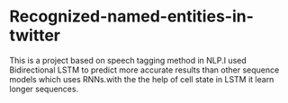 # Recognized-named-entities-in-twitter
This is a project based on speech tagging method in NLP.I used Bidirectional LSTM to predict more accurate results than other sequence models which uses RNNs.with the the help of cell state in LSTM it learn longer sequences.

